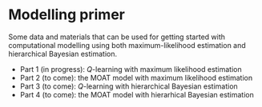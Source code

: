 # Modelling primer

Some data and materials that can be used for getting started with computational modelling using both maximum-likelihood estimation and hierarchical Bayesian estimation.

- Part 1 (in progress): *Q*-learning with maximum likelihood estimation
- Part 2 (to come): the MOAT model with maximum likelihood estimation
- Part 3 (to come): *Q*-learning with hierarchical Bayesian estimation
- Part 4 (to come): the MOAT model with hierarhical Bayesian estimation
